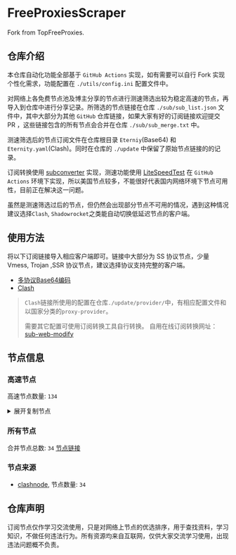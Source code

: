 # FreeProxiesScraper

Fork from TopFreeProxies.

## 仓库介绍
本仓库自动化功能全部基于 `GitHub Actions` 实现，如有需要可以自行 Fork 实现个性化需求，功能配置在 `./utils/config.ini` 配置文件中。

对网络上各免费节点池及博主分享的节点进行测速筛选出较为稳定高速的节点，再导入到仓库中进行分享记录。所筛选的节点链接在仓库 `./sub/sub_list.json` 文件中，其中大部分为其他 `GitHub` 仓库链接，如果大家有好的订阅链接欢迎提交 PR ，这些链接包含的所有节点会合并在仓库 `./sub/sub_merge.txt` 中。

测速筛选后的节点订阅文件在仓库根目录 `Eterniy`(Base64) 和 `Eternity.yaml`(Clash)。同时在仓库的 `./update` 中保留了原始节点链接的的记录。

订阅转换使用 [subconverter](https://github.com/tindy2013/subconverter) 实现，测速功能使用 [LiteSpeedTest](https://github.com/xxf098/LiteSpeedTest) 在 `GitHub Actions` 环境下实现，所以美国节点较多，不能很好代表国内网络环境下节点可用性，目前正在解决这一问题。

虽然是测速筛选过后的节点，但仍然会出现部分节点不可用的情况，遇到这种情况建议选择`Clash`, `Shadowrocket`之类能自动切换低延迟节点的客户端。

## 使用方法
将以下订阅链接导入相应客户端即可。链接中大部分为 SS 协议节点，少量 Vmess, Trojan ,SSR 协议节点，建议选择协议支持完整的客户端。

- [多协议Base64编码](https://raw.githubusercontent.com/caijh/FreeProxiesScraper/master/Eternity)
- [Clash](https://raw.githubusercontent.com/caijh/FreeProxiesScraper/master/Eternity.yaml)

>`Clash`链接所使用的配置在仓库`./update/provider/`中，有相应配置文件和以国家分类的`proxy-provider`。
>
>需要其它配置可使用订阅转换工具自行转换。
>自用在线订阅转换网址：[sub-web-modify](https://sub.v1.mk/)

## 节点信息
### 高速节点
高速节点数量: `134`
<details>
  <summary>展开复制节点</summary>

    ss://YWVzLTI1Ni1jZmI6ZjhmN2FDemNQS2JzRjhwMw@51.15.17.169:989#05-0001-NL
    vmess://eyJ2IjoiMiIsInBzIjoiMDUtMDAwNi1SRUxBWSIsImFkZCI6ImRkZHZ2Ym4uOTMxLnBwLnVhIiwicG9ydCI6IjQ0MyIsInR5cGUiOiJub25lIiwiaWQiOiI0MTc0Yjk1ZC0xMTVlLTRkMzktYWRkNi0xZjhkYjk1YmI4NjAiLCJhaWQiOiIwIiwibmV0Ijoid3MiLCJwYXRoIjoiLzZXZTNVOURmMVdHeGdGbm9GUHcxIiwiaG9zdCI6ImRkZHZ2Ym4uOTMxLnBwLnVhIiwidGxzIjoidGxzIn0=
    vmess://eyJ2IjoiMiIsInBzIjoiMDUtMDAwNy1ERSIsImFkZCI6IjU3LjEyOS4yOC4yMTMiLCJwb3J0IjoiNDQzIiwidHlwZSI6Im5vbmUiLCJpZCI6IjAzZmNjNjE4LWI5M2QtNjc5Ni02YWVkLThhMzhjOTc1ZDU4MSIsImFpZCI6IjAiLCJuZXQiOiJ3cyIsInBhdGgiOiIvbGlua3Z3cyIsImhvc3QiOiIiLCJ0bHMiOiJ0bHMifQ==
    vmess://eyJ2IjoiMiIsInBzIjoiMDUtMDAxMy1DTiIsImFkZCI6InY1LmhlZHVpYW4ubGluayIsInBvcnQiOiIzMDgwNSIsInR5cGUiOiJub25lIiwiaWQiOiJjYmIzZjg3Ny1kMWZiLTM0NGMtODdhOS1kMTUzYmZmZDU0ODQiLCJhaWQiOiIyIiwibmV0Ijoid3MiLCJwYXRoIjoiL29vb28iLCJob3N0IjoidjUuaGVkdWlhbi5saW5rIiwidGxzIjoiIn0=
    trojan://o6x5BZAuSj@creativecommons.org:2053?allowInsecure=1&sni=mooshali.arshiacomplus.dpdns.org&ws=1&wspath=%2525252Fhishhhh123#05-0018-RELAY
    vmess://eyJ2IjoiMiIsInBzIjoiMDUtMDAyMC1HQiIsImFkZCI6IjUxLjc1LjE2MC4yMzciLCJwb3J0IjoiNDQzIiwidHlwZSI6Im5vbmUiLCJpZCI6IjNhZGJhNDYyLTMxOGYtNGE2Yy1hZDdhLTI5MjNiYzc0ZjIwNyIsImFpZCI6IjAiLCJuZXQiOiJ3cyIsInBhdGgiOiIvbGlua3Zrd3NzIiwiaG9zdCI6IiIsInRscyI6InRscyJ9
    trojan://a94fafdb-10d6-46c2-be8a-5c2e8358fbb0@172.67.187.28:443?allowInsecure=1&sni=dddDdDdDDFfFf.iran2035.dPdNS.ORG&ws=1&wspath=%2525252Fxa846InEcmjyiKVby2Lp#05-0022-RELAY
    vmess://eyJ2IjoiMiIsInBzIjoiMDUtMDE4Ni1NWSIsImFkZCI6IjQ3LjI1MC4xNTkuMTM0IiwicG9ydCI6IjI4MjkzIiwidHlwZSI6Im5vbmUiLCJpZCI6ImZmOWFkMDdjLWUxYjQtNDY3Zi05MGJjLTliMDY3ZjQ3ZGQ1YyIsImFpZCI6IjAiLCJuZXQiOiJ3cyIsInBhdGgiOiIvYXJraSIsImhvc3QiOiIiLCJ0bHMiOiIifQ==
    vmess://eyJ2IjoiMiIsInBzIjoiMDUtMDE5MS1TQyIsImFkZCI6IjE1NC4yMDEuODAuMjE0IiwicG9ydCI6IjExMTU5IiwidHlwZSI6Im5vbmUiLCJpZCI6ImQ5MjAyZmRkLTU2NzktNDNhNy1hOTMzLTBkMDc2MDViYWIzYyIsImFpZCI6IjAiLCJuZXQiOiJ3cyIsInBhdGgiOiIvYXJraSIsImhvc3QiOiIiLCJ0bHMiOiIifQ==
    ss://YWVzLTI1Ni1jZmI6ZjhmN2FDemNQS2JzRjhwMw@154.90.62.168:989#06-0046-KRss%2F%2FY2hhY2hhMjAtaWV0Zi1wb2x5MTMwNTpwNzhuYUNmMkVmT2xSU0xUWDB3RlZ4%40pupas-shirting-unsung.freesocks.work443%2308-0075-US
    ss://Y2hhY2hhMjAtaWV0Zi1wb2x5MTMwNTpOazlhc2dsRHpIemprdFZ6VGt2aGFB@arxfw2b78fi2q9hzylhn.freesocks.work:443#08-0077-VN
    vmess://eyJ2IjoiMiIsInBzIjoiMDgtMDA3OC1NWSIsImFkZCI6IjM4LjU0Ljk4LjExMCIsInBvcnQiOiIyMDUyIiwidHlwZSI6Im5vbmUiLCJpZCI6IjY2NWQ5YjhmLTE1M2QtNDkwNy1hZGFjLWRlMTJhZmQ5Yzg1MSIsImFpZCI6IjAiLCJuZXQiOiJ3cyIsInBhdGgiOiIvIiwiaG9zdCI6IiIsInRscyI6InRscyJ9
    ss://YWVzLTI1Ni1jZmI6ZjhmN2FDemNQS2JzRjhwMw@154.90.63.177:989#08-0201-KR
    ss://YWVzLTI1Ni1jZmI6ZjhmN2FDemNQS2JzRjhwMw@185.153.197.5:989#08-0202-MD
    ss://YWVzLTI1Ni1jZmI6ZjhmN2FDemNQS2JzRjhwMw@38.165.233.93:989#08-0203-PY
    vmess://eyJ2IjoiMiIsInBzIjoiMjMtMDA4MC1SRUxBWSIsImFkZCI6ImluZm8uYW5kaXNoZWhuZWdhcmlyYW4uaXIiLCJwb3J0IjoiODQ0MyIsInR5cGUiOiJub25lIiwiaWQiOiIxODBhNGY1My05YTE4LTRjNzEtOTQ0OC0xYWIyNGI0NGI3ZmYiLCJhaWQiOiIwIiwibmV0Ijoid3MiLCJwYXRoIjoiL/CfhpRATTNIRElPMSIsImhvc3QiOiJpbmZvLmFuZGlzaGVobmVnYXJpcmFuLmlyIiwidGxzIjoiIn0=
    vmess://eyJ2IjoiMiIsInBzIjoiMjMtMDA4MS1SRUxBWSIsImFkZCI6ImluZm8uYW5kaXNoZWhuZWdhcmlyYW4uaXIiLCJwb3J0IjoiODQ0MyIsInR5cGUiOiJub25lIiwiaWQiOiIyMGJlNjE0Zi1lZjE2LTQwYTQtOTZmNy1iN2MwNDc1MzEyZWEiLCJhaWQiOiIwIiwibmV0Ijoid3MiLCJwYXRoIjoiL/CfhpRATTNIRElPMSIsImhvc3QiOiJpbmZvLmFuZGlzaGVobmVnYXJpcmFuLmlyIiwidGxzIjoiIn0=
    vmess://eyJ2IjoiMiIsInBzIjoiMjMtMDA4Mi1SRUxBWSIsImFkZCI6ImluZm8uYW5kaXNoZWhuZWdhcmlyYW4uaXIiLCJwb3J0IjoiODQ0MyIsInR5cGUiOiJub25lIiwiaWQiOiJiN2RhYWNhNi0wNTNlLTRlNjUtYWVlMi1mOGJlNTc4MzI0ZDUiLCJhaWQiOiIwIiwibmV0Ijoid3MiLCJwYXRoIjoiL/CfhpRATTNIRElPMSIsImhvc3QiOiJpbmZvLmFuZGlzaGVobmVnYXJpcmFuLmlyIiwidGxzIjoiIn0=
    vmess://eyJ2IjoiMiIsInBzIjoiMjMtMDA4My1SRUxBWSIsImFkZCI6ImluZm8uYW5kaXNoZWhuZWdhcmlyYW4uaXIiLCJwb3J0IjoiODQ0MyIsInR5cGUiOiJub25lIiwiaWQiOiI5ZTE4N2U1Ni0wODc2LTRkZWUtODAwNC0yNGM3OWVlN2M2NWEiLCJhaWQiOiIwIiwibmV0Ijoid3MiLCJwYXRoIjoiL/CfhpRATTNIRElPMSIsImhvc3QiOiJpbmZvLmFuZGlzaGVobmVnYXJpcmFuLmlyIiwidGxzIjoiIn0=
    vmess://eyJ2IjoiMiIsInBzIjoiMjMtMDA4NC1SRUxBWSIsImFkZCI6ImluZm8uYW5kaXNoZWhuZWdhcmlyYW4uaXIiLCJwb3J0IjoiODQ0MyIsInR5cGUiOiJub25lIiwiaWQiOiIxNWEzNWFkMS1lNDA5LTQ1MDktOTA3NS0yNGQ0Y2QxY2E2MGQiLCJhaWQiOiIwIiwibmV0Ijoid3MiLCJwYXRoIjoiL/CfhpRATTNIRElPMSIsImhvc3QiOiJpbmZvLmFuZGlzaGVobmVnYXJpcmFuLmlyIiwidGxzIjoiIn0=
    vmess://eyJ2IjoiMiIsInBzIjoiMjMtMDA4NS1SRUxBWSIsImFkZCI6ImluZm8uYW5kaXNoZWhuZWdhcmlyYW4uaXIiLCJwb3J0IjoiODQ0MyIsInR5cGUiOiJub25lIiwiaWQiOiI1ZDcxYWZkZi04NDgxLTRkNDUtYmE4NS02YmE5MDdiNTQyZGUiLCJhaWQiOiIwIiwibmV0Ijoid3MiLCJwYXRoIjoiL/CfhpRATTNIRElPMSIsImhvc3QiOiJpbmZvLmFuZGlzaGVobmVnYXJpcmFuLmlyIiwidGxzIjoiIn0=
    vmess://eyJ2IjoiMiIsInBzIjoiMjMtMDA4Ni1SRUxBWSIsImFkZCI6ImluZm8uYW5kaXNoZWhuZWdhcmlyYW4uaXIiLCJwb3J0IjoiODQ0MyIsInR5cGUiOiJub25lIiwiaWQiOiIxMjlhYzY3YS1mNGZkLTRiZGMtOTc1Yi1jZTRiYjdkZTNjMTIiLCJhaWQiOiIwIiwibmV0Ijoid3MiLCJwYXRoIjoiL/CfhpRATTNIRElPMSIsImhvc3QiOiJpbmZvLmFuZGlzaGVobmVnYXJpcmFuLmlyIiwidGxzIjoiIn0=
    vmess://eyJ2IjoiMiIsInBzIjoiMjMtMDA4Ny1SRUxBWSIsImFkZCI6ImluZm8uYW5kaXNoZWhuZWdhcmlyYW4uaXIiLCJwb3J0IjoiODQ0MyIsInR5cGUiOiJub25lIiwiaWQiOiJjZDJkNGIyNS04YTdmLTQ3YzgtYmM1ZS0xODM3NDFlZGZkM2QiLCJhaWQiOiIwIiwibmV0Ijoid3MiLCJwYXRoIjoiL/CfhpRATTNIRElPMSIsImhvc3QiOiJpbmZvLmFuZGlzaGVobmVnYXJpcmFuLmlyIiwidGxzIjoiIn0=
    vmess://eyJ2IjoiMiIsInBzIjoiMjMtMDA4OC1SRUxBWSIsImFkZCI6ImluZm8uYW5kaXNoZWhuZWdhcmlyYW4uaXIiLCJwb3J0IjoiODQ0MyIsInR5cGUiOiJub25lIiwiaWQiOiJhNjMwZmFkMS0xMjBkLTQ5ZjYtYjBhOC00ZWUwNTdkMTVhZjkiLCJhaWQiOiIwIiwibmV0Ijoid3MiLCJwYXRoIjoiL/CfhpRATTNIRElPMSIsImhvc3QiOiJpbmZvLmFuZGlzaGVobmVnYXJpcmFuLmlyIiwidGxzIjoiIn0=
    vmess://eyJ2IjoiMiIsInBzIjoiMjMtMDA4OS1SRUxBWSIsImFkZCI6ImluZm8uYW5kaXNoZWhuZWdhcmlyYW4uaXIiLCJwb3J0IjoiODQ0MyIsInR5cGUiOiJub25lIiwiaWQiOiJhMzAyMmQxNC0yNTI4LTQxMmEtODNhOC03ZWQ3M2MzYjM2MmYiLCJhaWQiOiIwIiwibmV0Ijoid3MiLCJwYXRoIjoiL/CfhpRATTNIRElPMSIsImhvc3QiOiJpbmZvLmFuZGlzaGVobmVnYXJpcmFuLmlyIiwidGxzIjoiIn0=
    vmess://eyJ2IjoiMiIsInBzIjoiMjMtMDA5MC1SRUxBWSIsImFkZCI6ImluZm8uYW5kaXNoZWhuZWdhcmlyYW4uaXIiLCJwb3J0IjoiODQ0MyIsInR5cGUiOiJub25lIiwiaWQiOiIwZmRmNGI3My0yNWZjLTRiNDctOTMwNy00MjhjNGVhZTI5YTMiLCJhaWQiOiIwIiwibmV0Ijoid3MiLCJwYXRoIjoiL/CfhpRATTNIRElPMSIsImhvc3QiOiJpbmZvLmFuZGlzaGVobmVnYXJpcmFuLmlyIiwidGxzIjoiIn0=
    vmess://eyJ2IjoiMiIsInBzIjoiMjMtMDA5MS1SRUxBWSIsImFkZCI6ImluZm8uYW5kaXNoZWhuZWdhcmlyYW4uaXIiLCJwb3J0IjoiODQ0MyIsInR5cGUiOiJub25lIiwiaWQiOiI3MDMyZTJiMS04Yjk0LTRkNGYtYmIwNi0yMTliZGM3YzUwODkiLCJhaWQiOiIwIiwibmV0Ijoid3MiLCJwYXRoIjoiL/CfhpRATTNIRElPMSIsImhvc3QiOiJpbmZvLmFuZGlzaGVobmVnYXJpcmFuLmlyIiwidGxzIjoiIn0=
    vmess://eyJ2IjoiMiIsInBzIjoiMjMtMDA5Mi1SRUxBWSIsImFkZCI6ImluZm8uYW5kaXNoZWhuZWdhcmlyYW4uaXIiLCJwb3J0IjoiODQ0MyIsInR5cGUiOiJub25lIiwiaWQiOiIzMzYxMTZiZS1mNmMxLTRjOGQtODU5Mi1iZjgzZjBhYzhhZTgiLCJhaWQiOiIwIiwibmV0Ijoid3MiLCJwYXRoIjoiL/CfhpRATTNIRElPMSIsImhvc3QiOiJpbmZvLmFuZGlzaGVobmVnYXJpcmFuLmlyIiwidGxzIjoiIn0=
    vmess://eyJ2IjoiMiIsInBzIjoiMjMtMDA5My1SRUxBWSIsImFkZCI6ImluZm8uYW5kaXNoZWhuZWdhcmlyYW4uaXIiLCJwb3J0IjoiODQ0MyIsInR5cGUiOiJub25lIiwiaWQiOiJjYmU3N2VlMy0wZWQ0LTQyMjEtYWVlNC0xMWUyZTU1NGRhM2IiLCJhaWQiOiIwIiwibmV0Ijoid3MiLCJwYXRoIjoiL/CfhpRATTNIRElPMSIsImhvc3QiOiJpbmZvLmFuZGlzaGVobmVnYXJpcmFuLmlyIiwidGxzIjoiIn0=
    vmess://eyJ2IjoiMiIsInBzIjoiMjMtMDA5NC1SRUxBWSIsImFkZCI6ImluZm8uYW5kaXNoZWhuZWdhcmlyYW4uaXIiLCJwb3J0IjoiODQ0MyIsInR5cGUiOiJub25lIiwiaWQiOiI5Y2JkZTkxZC0yNmM3LTRkOTUtODJjMy1iNjAwOWQ1OGJhYWUiLCJhaWQiOiIwIiwibmV0Ijoid3MiLCJwYXRoIjoiL/CfhpRATTNIRElPMSIsImhvc3QiOiJpbmZvLmFuZGlzaGVobmVnYXJpcmFuLmlyIiwidGxzIjoiIn0=
    vmess://eyJ2IjoiMiIsInBzIjoiMjMtMDA5NS1SRUxBWSIsImFkZCI6ImluZm8uYW5kaXNoZWhuZWdhcmlyYW4uaXIiLCJwb3J0IjoiODQ0MyIsInR5cGUiOiJub25lIiwiaWQiOiJjNjRkNGMyNi1jNDA5LTQxODYtYWY5Zi0zMmEwNDQxMDEzZjAiLCJhaWQiOiIwIiwibmV0Ijoid3MiLCJwYXRoIjoiL/CfhpRATTNIRElPMSIsImhvc3QiOiJpbmZvLmFuZGlzaGVobmVnYXJpcmFuLmlyIiwidGxzIjoiIn0=
    vmess://eyJ2IjoiMiIsInBzIjoiMjMtMDA5Ni1SRUxBWSIsImFkZCI6ImluZm8uYW5kaXNoZWhuZWdhcmlyYW4uaXIiLCJwb3J0IjoiODQ0MyIsInR5cGUiOiJub25lIiwiaWQiOiI4NzRmZDQxOC1hZjAyLTRhZTMtYjRjMS04OGVkZTM4NDQ1MjMiLCJhaWQiOiIwIiwibmV0Ijoid3MiLCJwYXRoIjoiL/CfhpRATTNIRElPMSIsImhvc3QiOiJpbmZvLmFuZGlzaGVobmVnYXJpcmFuLmlyIiwidGxzIjoiIn0=
    vmess://eyJ2IjoiMiIsInBzIjoiMjMtMDA5Ny1SRUxBWSIsImFkZCI6ImluZm8uYW5kaXNoZWhuZWdhcmlyYW4uaXIiLCJwb3J0IjoiODQ0MyIsInR5cGUiOiJub25lIiwiaWQiOiI0NzVmZTU2Ni1iN2NiLTQxNjYtYWJiZC02ZTI1NGMwNjkzZjUiLCJhaWQiOiIwIiwibmV0Ijoid3MiLCJwYXRoIjoiL/CfhpRATTNIRElPMSIsImhvc3QiOiJpbmZvLmFuZGlzaGVobmVnYXJpcmFuLmlyIiwidGxzIjoiIn0=
    vmess://eyJ2IjoiMiIsInBzIjoiMjMtMDA5OC1SRUxBWSIsImFkZCI6ImluZm8uYW5kaXNoZWhuZWdhcmlyYW4uaXIiLCJwb3J0IjoiODQ0MyIsInR5cGUiOiJub25lIiwiaWQiOiJlOGFlOTkyYi1mZDcxLTRkYzMtODA0MC04NjM0YzJmN2E3N2UiLCJhaWQiOiIwIiwibmV0Ijoid3MiLCJwYXRoIjoiL/CfhpRATTNIRElPMSIsImhvc3QiOiJpbmZvLmFuZGlzaGVobmVnYXJpcmFuLmlyIiwidGxzIjoiIn0=
    vmess://eyJ2IjoiMiIsInBzIjoiMjMtMDEwMC1SRUxBWSIsImFkZCI6ImluZm8uYW5kaXNoZWhuZWdhcmlyYW4uaXIiLCJwb3J0IjoiODQ0MyIsInR5cGUiOiJub25lIiwiaWQiOiI5NTdhMDZjZS03NDRiLTQ4MDEtYWU3MC1mYjZiOTk3NzA0NzUiLCJhaWQiOiIwIiwibmV0Ijoid3MiLCJwYXRoIjoiL/CfhpRATTNIRElPMSIsImhvc3QiOiJpbmZvLmFuZGlzaGVobmVnYXJpcmFuLmlyIiwidGxzIjoiIn0=
    vmess://eyJ2IjoiMiIsInBzIjoiMjMtMDEwMS1SRUxBWSIsImFkZCI6ImluZm8uYW5kaXNoZWhuZWdhcmlyYW4uaXIiLCJwb3J0IjoiODQ0MyIsInR5cGUiOiJub25lIiwiaWQiOiIwNjQyZDEzMS0yNzAzLTRmM2EtYjYxZC00YTlhNzRjMTIxZTkiLCJhaWQiOiIwIiwibmV0Ijoid3MiLCJwYXRoIjoiL/CfhpRATTNIRElPMSIsImhvc3QiOiJpbmZvLmFuZGlzaGVobmVnYXJpcmFuLmlyIiwidGxzIjoiIn0=
    vmess://eyJ2IjoiMiIsInBzIjoiMjMtMDEwMi1SRUxBWSIsImFkZCI6ImluZm8uYW5kaXNoZWhuZWdhcmlyYW4uaXIiLCJwb3J0IjoiODQ0MyIsInR5cGUiOiJub25lIiwiaWQiOiIxMzM1M2E2Zi0xZWE3LTQwZjItODZiYi1iZDFhMzg0MjczYmQiLCJhaWQiOiIwIiwibmV0Ijoid3MiLCJwYXRoIjoiL/CfhpRATTNIRElPMSIsImhvc3QiOiJpbmZvLmFuZGlzaGVobmVnYXJpcmFuLmlyIiwidGxzIjoiIn0=
    vmess://eyJ2IjoiMiIsInBzIjoiMjMtMDEwMy1SRUxBWSIsImFkZCI6ImluZm8uYW5kaXNoZWhuZWdhcmlyYW4uaXIiLCJwb3J0IjoiODQ0MyIsInR5cGUiOiJub25lIiwiaWQiOiI5ZWQzZDEwYy00MjhiLTRjNDEtYTkwOS02ZjRhNGEzMTYyZGUiLCJhaWQiOiIwIiwibmV0Ijoid3MiLCJwYXRoIjoiL/CfhpRATTNIRElPMSIsImhvc3QiOiJpbmZvLmFuZGlzaGVobmVnYXJpcmFuLmlyIiwidGxzIjoiIn0=
    vmess://eyJ2IjoiMiIsInBzIjoiMjMtMDEwNC1SRUxBWSIsImFkZCI6ImluZm8uYW5kaXNoZWhuZWdhcmlyYW4uaXIiLCJwb3J0IjoiODQ0MyIsInR5cGUiOiJub25lIiwiaWQiOiI1NjZhY2JlYS0xNjUxLTQ2NDItYjlmMC05NDg5OTI4NWYxNjIiLCJhaWQiOiIwIiwibmV0Ijoid3MiLCJwYXRoIjoiL/CfhpRATTNIRElPMSIsImhvc3QiOiJpbmZvLmFuZGlzaGVobmVnYXJpcmFuLmlyIiwidGxzIjoiIn0=
    vmess://eyJ2IjoiMiIsInBzIjoiMjMtMDEwNS1SRUxBWSIsImFkZCI6ImluZm8uYW5kaXNoZWhuZWdhcmlyYW4uaXIiLCJwb3J0IjoiODQ0MyIsInR5cGUiOiJub25lIiwiaWQiOiJkODEyNjRjMC03NTJjLTRmZGItYjRmYi04ZTljNGY2MDkwMDciLCJhaWQiOiIwIiwibmV0Ijoid3MiLCJwYXRoIjoiL/CfhpRATTNIRElPMSIsImhvc3QiOiJpbmZvLmFuZGlzaGVobmVnYXJpcmFuLmlyIiwidGxzIjoiIn0=
    vmess://eyJ2IjoiMiIsInBzIjoiMjMtMDEwNi1SRUxBWSIsImFkZCI6ImluZm8uYW5kaXNoZWhuZWdhcmlyYW4uaXIiLCJwb3J0IjoiODQ0MyIsInR5cGUiOiJub25lIiwiaWQiOiJjNGM0MWRmZC02Mzk3LTRlYmUtYjNmNy1kY2VmODhjZjk4NjEiLCJhaWQiOiIwIiwibmV0Ijoid3MiLCJwYXRoIjoiL/CfhpRATTNIRElPMSIsImhvc3QiOiJpbmZvLmFuZGlzaGVobmVnYXJpcmFuLmlyIiwidGxzIjoiIn0=
    vmess://eyJ2IjoiMiIsInBzIjoiMjMtMDEwNy1SRUxBWSIsImFkZCI6ImluZm8uYW5kaXNoZWhuZWdhcmlyYW4uaXIiLCJwb3J0IjoiODQ0MyIsInR5cGUiOiJub25lIiwiaWQiOiI1ZmJiZDgyNy1lYTJjLTQ3NWEtYjU2MS1mYWNhMDY3OTIyOTAiLCJhaWQiOiIwIiwibmV0Ijoid3MiLCJwYXRoIjoiL/CfhpRATTNIRElPMSIsImhvc3QiOiJpbmZvLmFuZGlzaGVobmVnYXJpcmFuLmlyIiwidGxzIjoiIn0=
    vmess://eyJ2IjoiMiIsInBzIjoiMjMtMDEwOC1SRUxBWSIsImFkZCI6ImluZm8uYW5kaXNoZWhuZWdhcmlyYW4uaXIiLCJwb3J0IjoiODQ0MyIsInR5cGUiOiJub25lIiwiaWQiOiJhYjY5MTIxNC1mNDg0LTRhNjQtOTM1ZS1hOGRiMGViMmY1OTIiLCJhaWQiOiIwIiwibmV0Ijoid3MiLCJwYXRoIjoiL/CfhpRATTNIRElPMSIsImhvc3QiOiJpbmZvLmFuZGlzaGVobmVnYXJpcmFuLmlyIiwidGxzIjoiIn0=
    vmess://eyJ2IjoiMiIsInBzIjoiMjMtMDEwOS1SRUxBWSIsImFkZCI6ImluZm8uYW5kaXNoZWhuZWdhcmlyYW4uaXIiLCJwb3J0IjoiODQ0MyIsInR5cGUiOiJub25lIiwiaWQiOiJhNDk2YmY1Mi01ZTg2LTQ2YWMtYWYxMS02YzdiMDUyZWQ2MDQiLCJhaWQiOiIwIiwibmV0Ijoid3MiLCJwYXRoIjoiL/CfhpRATTNIRElPMSIsImhvc3QiOiJpbmZvLmFuZGlzaGVobmVnYXJpcmFuLmlyIiwidGxzIjoiIn0=
    vmess://eyJ2IjoiMiIsInBzIjoiMjMtMDExMC1SRUxBWSIsImFkZCI6ImluZm8uYW5kaXNoZWhuZWdhcmlyYW4uaXIiLCJwb3J0IjoiODQ0MyIsInR5cGUiOiJub25lIiwiaWQiOiI1MDhmYzVmMC03N2U5LTQ2YjctOTg0OC1kOWI0NTg3MmJjMzQiLCJhaWQiOiIwIiwibmV0Ijoid3MiLCJwYXRoIjoiL/CfhpRATTNIRElPMSIsImhvc3QiOiJpbmZvLmFuZGlzaGVobmVnYXJpcmFuLmlyIiwidGxzIjoiIn0=
    vmess://eyJ2IjoiMiIsInBzIjoiMjMtMDExMS1SRUxBWSIsImFkZCI6ImluZm8uYW5kaXNoZWhuZWdhcmlyYW4uaXIiLCJwb3J0IjoiODQ0MyIsInR5cGUiOiJub25lIiwiaWQiOiIzOTE5MGFkYy1kNTliLTQ1MjEtYjFjMy05MzM1ZTZkODgxOGYiLCJhaWQiOiIwIiwibmV0Ijoid3MiLCJwYXRoIjoiL/CfhpRATTNIRElPMSIsImhvc3QiOiJpbmZvLmFuZGlzaGVobmVnYXJpcmFuLmlyIiwidGxzIjoiIn0=
    vmess://eyJ2IjoiMiIsInBzIjoiMjMtMDExMi1SRUxBWSIsImFkZCI6ImluZm8uYW5kaXNoZWhuZWdhcmlyYW4uaXIiLCJwb3J0IjoiODQ0MyIsInR5cGUiOiJub25lIiwiaWQiOiI1OTdmZDk4YS0wYjI5LTRkNmEtOWFlYS04MjEwZWM4YTU4NDEiLCJhaWQiOiIwIiwibmV0Ijoid3MiLCJwYXRoIjoiL/CfhpRATTNIRElPMSIsImhvc3QiOiJpbmZvLmFuZGlzaGVobmVnYXJpcmFuLmlyIiwidGxzIjoiIn0=
    vmess://eyJ2IjoiMiIsInBzIjoiMjMtMDExMy1SRUxBWSIsImFkZCI6ImluZm8uYW5kaXNoZWhuZWdhcmlyYW4uaXIiLCJwb3J0IjoiODQ0MyIsInR5cGUiOiJub25lIiwiaWQiOiI0ZjgzYmNiZi1lMzcwLTRjNTQtYTgxYi02NWYzOGI2ZGQwMmEiLCJhaWQiOiIwIiwibmV0Ijoid3MiLCJwYXRoIjoiL/CfhpRATTNIRElPMSIsImhvc3QiOiJpbmZvLmFuZGlzaGVobmVnYXJpcmFuLmlyIiwidGxzIjoiIn0=
    vmess://eyJ2IjoiMiIsInBzIjoiMjMtMDExNC1SRUxBWSIsImFkZCI6ImluZm8uYW5kaXNoZWhuZWdhcmlyYW4uaXIiLCJwb3J0IjoiODQ0MyIsInR5cGUiOiJub25lIiwiaWQiOiJmODc5Nzg3OS0zNjM1LTQ3OTQtOTE4NS1kNDY1ZWU4NGQ1MTgiLCJhaWQiOiIwIiwibmV0Ijoid3MiLCJwYXRoIjoiL/CfhpRATTNIRElPMSIsImhvc3QiOiJpbmZvLmFuZGlzaGVobmVnYXJpcmFuLmlyIiwidGxzIjoiIn0=
    vmess://eyJ2IjoiMiIsInBzIjoiMjMtMDExNS1SRUxBWSIsImFkZCI6ImluZm8uYW5kaXNoZWhuZWdhcmlyYW4uaXIiLCJwb3J0IjoiODQ0MyIsInR5cGUiOiJub25lIiwiaWQiOiI0ZjVlY2RkNi1iZDg1LTQ4NzUtYjk0OS00MGRkNzU1OWNlZDciLCJhaWQiOiIwIiwibmV0Ijoid3MiLCJwYXRoIjoiL/CfhpRATTNIRElPMSIsImhvc3QiOiJpbmZvLmFuZGlzaGVobmVnYXJpcmFuLmlyIiwidGxzIjoiIn0=
    vmess://eyJ2IjoiMiIsInBzIjoiMjMtMDExNi1SRUxBWSIsImFkZCI6ImluZm8uYW5kaXNoZWhuZWdhcmlyYW4uaXIiLCJwb3J0IjoiODQ0MyIsInR5cGUiOiJub25lIiwiaWQiOiI0NzJmMWY4YS04MGY4LTQxYTAtOGNkOC1mOTAwYmZiMDFjMTgiLCJhaWQiOiIwIiwibmV0Ijoid3MiLCJwYXRoIjoiL/CfhpRATTNIRElPMSIsImhvc3QiOiJpbmZvLmFuZGlzaGVobmVnYXJpcmFuLmlyIiwidGxzIjoiIn0=
    vmess://eyJ2IjoiMiIsInBzIjoiMjMtMDExNy1SRUxBWSIsImFkZCI6ImluZm8uYW5kaXNoZWhuZWdhcmlyYW4uaXIiLCJwb3J0IjoiODQ0MyIsInR5cGUiOiJub25lIiwiaWQiOiJmMGQ2NjA2NC1kZTQyLTQwZDAtOWQ3OS0zNDM3OGVjMTdmYzEiLCJhaWQiOiIwIiwibmV0Ijoid3MiLCJwYXRoIjoiL/CfhpRATTNIRElPMSIsImhvc3QiOiJpbmZvLmFuZGlzaGVobmVnYXJpcmFuLmlyIiwidGxzIjoiIn0=
    vmess://eyJ2IjoiMiIsInBzIjoiMjMtMDExOC1SRUxBWSIsImFkZCI6ImluZm8uYW5kaXNoZWhuZWdhcmlyYW4uaXIiLCJwb3J0IjoiODQ0MyIsInR5cGUiOiJub25lIiwiaWQiOiJlYzA2ZmE1Ni0zZDI5LTQyZGYtODFmZC05Njg5MGZmZGVlMzQiLCJhaWQiOiIwIiwibmV0Ijoid3MiLCJwYXRoIjoiL/CfhpRATTNIRElPMSIsImhvc3QiOiJpbmZvLmFuZGlzaGVobmVnYXJpcmFuLmlyIiwidGxzIjoiIn0=
    vmess://eyJ2IjoiMiIsInBzIjoiMjMtMDExOS1SRUxBWSIsImFkZCI6ImluZm8uYW5kaXNoZWhuZWdhcmlyYW4uaXIiLCJwb3J0IjoiODQ0MyIsInR5cGUiOiJub25lIiwiaWQiOiI1ZGVlNDQyNS04NWRmLTQwNDgtOWM3Yi00YWVlNTNhZGM2N2MiLCJhaWQiOiIwIiwibmV0Ijoid3MiLCJwYXRoIjoiL/CfhpRATTNIRElPMSIsImhvc3QiOiJpbmZvLmFuZGlzaGVobmVnYXJpcmFuLmlyIiwidGxzIjoiIn0=
    vmess://eyJ2IjoiMiIsInBzIjoiMjMtMDEyMC1SRUxBWSIsImFkZCI6ImluZm8uYW5kaXNoZWhuZWdhcmlyYW4uaXIiLCJwb3J0IjoiODQ0MyIsInR5cGUiOiJub25lIiwiaWQiOiIyNWNiYjc0OC01MDlmLTQ4MjgtOWVlNS00ODg0ZmU1M2U3MjMiLCJhaWQiOiIwIiwibmV0Ijoid3MiLCJwYXRoIjoiL/CfhpRATTNIRElPMSIsImhvc3QiOiJpbmZvLmFuZGlzaGVobmVnYXJpcmFuLmlyIiwidGxzIjoiIn0=
    vmess://eyJ2IjoiMiIsInBzIjoiMjMtMDEyMS1SRUxBWSIsImFkZCI6ImluZm8uYW5kaXNoZWhuZWdhcmlyYW4uaXIiLCJwb3J0IjoiODQ0MyIsInR5cGUiOiJub25lIiwiaWQiOiJmZjNiYjc0Ni0zZmZiLTRkYmMtOTliYy0wMmZkZGYzYWEyNzAiLCJhaWQiOiIwIiwibmV0Ijoid3MiLCJwYXRoIjoiL/CfhpRATTNIRElPMSIsImhvc3QiOiJpbmZvLmFuZGlzaGVobmVnYXJpcmFuLmlyIiwidGxzIjoiIn0=
    vmess://eyJ2IjoiMiIsInBzIjoiMjMtMDEyMi1SRUxBWSIsImFkZCI6ImluZm8uYW5kaXNoZWhuZWdhcmlyYW4uaXIiLCJwb3J0IjoiODQ0MyIsInR5cGUiOiJub25lIiwiaWQiOiIyNmQ2NTUxZS1jNDk3LTRhOTEtOGIyMy01YzMzNDQ4YmYzOWYiLCJhaWQiOiIwIiwibmV0Ijoid3MiLCJwYXRoIjoiL/CfhpRATTNIRElPMSIsImhvc3QiOiJpbmZvLmFuZGlzaGVobmVnYXJpcmFuLmlyIiwidGxzIjoiIn0=
    vmess://eyJ2IjoiMiIsInBzIjoiMjMtMDEyMy1SRUxBWSIsImFkZCI6ImluZm8uYW5kaXNoZWhuZWdhcmlyYW4uaXIiLCJwb3J0IjoiODQ0MyIsInR5cGUiOiJub25lIiwiaWQiOiI2ZGJhMDAyOC05MTA5LTQxZDMtYjYwNy0yNjcwMDZmZDRlOTciLCJhaWQiOiIwIiwibmV0Ijoid3MiLCJwYXRoIjoiL/CfhpRATTNIRElPMSIsImhvc3QiOiJpbmZvLmFuZGlzaGVobmVnYXJpcmFuLmlyIiwidGxzIjoiIn0=
    vmess://eyJ2IjoiMiIsInBzIjoiMjMtMDEyNC1SRUxBWSIsImFkZCI6ImluZm8uYW5kaXNoZWhuZWdhcmlyYW4uaXIiLCJwb3J0IjoiODQ0MyIsInR5cGUiOiJub25lIiwiaWQiOiIzZDQ5NjVhYS03MTY0LTQwNDYtOTJkYy04ZjY5ZjYwMzFiODciLCJhaWQiOiIwIiwibmV0Ijoid3MiLCJwYXRoIjoiL/CfhpRATTNIRElPMSIsImhvc3QiOiJpbmZvLmFuZGlzaGVobmVnYXJpcmFuLmlyIiwidGxzIjoiIn0=
    vmess://eyJ2IjoiMiIsInBzIjoiMjMtMDEyNS1SRUxBWSIsImFkZCI6ImluZm8uYW5kaXNoZWhuZWdhcmlyYW4uaXIiLCJwb3J0IjoiODQ0MyIsInR5cGUiOiJub25lIiwiaWQiOiJkZWNhZjUzZi0yZjc2LTQzZTMtODJmNC0wZDU0NjA2YTAzZDYiLCJhaWQiOiIwIiwibmV0Ijoid3MiLCJwYXRoIjoiL/CfhpRATTNIRElPMSIsImhvc3QiOiJpbmZvLmFuZGlzaGVobmVnYXJpcmFuLmlyIiwidGxzIjoiIn0=
    vmess://eyJ2IjoiMiIsInBzIjoiMjMtMDEyNi1SRUxBWSIsImFkZCI6ImluZm8uYW5kaXNoZWhuZWdhcmlyYW4uaXIiLCJwb3J0IjoiODQ0MyIsInR5cGUiOiJub25lIiwiaWQiOiI0NGUyNTM1OS0yZTRjLTRjOTktYWU5Ny03MmUyYjQ4YTcyN2IiLCJhaWQiOiIwIiwibmV0Ijoid3MiLCJwYXRoIjoiL/CfhpRATTNIRElPMSIsImhvc3QiOiJpbmZvLmFuZGlzaGVobmVnYXJpcmFuLmlyIiwidGxzIjoiIn0=
    vmess://eyJ2IjoiMiIsInBzIjoiMjMtMDEyNy1SRUxBWSIsImFkZCI6ImluZm8uYW5kaXNoZWhuZWdhcmlyYW4uaXIiLCJwb3J0IjoiODQ0MyIsInR5cGUiOiJub25lIiwiaWQiOiI2M2JkYjk5OC00ZWY3LTQ0OTUtODE4My1jYTQ4ODZjNjRlNjkiLCJhaWQiOiIwIiwibmV0Ijoid3MiLCJwYXRoIjoiL/CfhpRATTNIRElPMSIsImhvc3QiOiJpbmZvLmFuZGlzaGVobmVnYXJpcmFuLmlyIiwidGxzIjoiIn0=
    vmess://eyJ2IjoiMiIsInBzIjoiMjMtMDEyOC1SRUxBWSIsImFkZCI6ImluZm8uYW5kaXNoZWhuZWdhcmlyYW4uaXIiLCJwb3J0IjoiODQ0MyIsInR5cGUiOiJub25lIiwiaWQiOiIzOWE4NTdhOS1mNWFjLTRjMjktODRhMi1mNmZmY2IyNDcwNTMiLCJhaWQiOiIwIiwibmV0Ijoid3MiLCJwYXRoIjoiL/CfhpRATTNIRElPMSIsImhvc3QiOiJpbmZvLmFuZGlzaGVobmVnYXJpcmFuLmlyIiwidGxzIjoiIn0=
    vmess://eyJ2IjoiMiIsInBzIjoiMjMtMDEyOS1SRUxBWSIsImFkZCI6ImluZm8uYW5kaXNoZWhuZWdhcmlyYW4uaXIiLCJwb3J0IjoiODQ0MyIsInR5cGUiOiJub25lIiwiaWQiOiI5NjU5MzJkZi1jNWIzLTQxNzEtYWU1Zi0xMzgxNjA1MWUwMTkiLCJhaWQiOiIwIiwibmV0Ijoid3MiLCJwYXRoIjoiL/CfhpRATTNIRElPMSIsImhvc3QiOiJpbmZvLmFuZGlzaGVobmVnYXJpcmFuLmlyIiwidGxzIjoiIn0=
    vmess://eyJ2IjoiMiIsInBzIjoiMjMtMDEzMC1SRUxBWSIsImFkZCI6ImluZm8uYW5kaXNoZWhuZWdhcmlyYW4uaXIiLCJwb3J0IjoiODQ0MyIsInR5cGUiOiJub25lIiwiaWQiOiI2ZjA1MTgzYS02ODQzLTRlNmUtYWNiYy03ODdlMzI0ZjJjMGIiLCJhaWQiOiIwIiwibmV0Ijoid3MiLCJwYXRoIjoiL/CfhpRATTNIRElPMSIsImhvc3QiOiJpbmZvLmFuZGlzaGVobmVnYXJpcmFuLmlyIiwidGxzIjoiIn0=
    vmess://eyJ2IjoiMiIsInBzIjoiMjMtMDEzMS1SRUxBWSIsImFkZCI6ImluZm8uYW5kaXNoZWhuZWdhcmlyYW4uaXIiLCJwb3J0IjoiODQ0MyIsInR5cGUiOiJub25lIiwiaWQiOiJiMzZiM2E1My02YzY5LTRjZGEtOTcxOC0wNWUxMDA2YzBiYmQiLCJhaWQiOiIwIiwibmV0Ijoid3MiLCJwYXRoIjoiL/CfhpRATTNIRElPMSIsImhvc3QiOiJpbmZvLmFuZGlzaGVobmVnYXJpcmFuLmlyIiwidGxzIjoiIn0=
    vmess://eyJ2IjoiMiIsInBzIjoiMjMtMDEzMi1SRUxBWSIsImFkZCI6ImluZm8uYW5kaXNoZWhuZWdhcmlyYW4uaXIiLCJwb3J0IjoiODQ0MyIsInR5cGUiOiJub25lIiwiaWQiOiI3NzZiOThjZi03MTgxLTRlYjUtOTU3Ny05MmVmZmI3NWVlNmQiLCJhaWQiOiIwIiwibmV0Ijoid3MiLCJwYXRoIjoiL/CfhpRATTNIRElPMSIsImhvc3QiOiJpbmZvLmFuZGlzaGVobmVnYXJpcmFuLmlyIiwidGxzIjoiIn0=
    vmess://eyJ2IjoiMiIsInBzIjoiMjMtMDEzMy1SRUxBWSIsImFkZCI6ImluZm8uYW5kaXNoZWhuZWdhcmlyYW4uaXIiLCJwb3J0IjoiODQ0MyIsInR5cGUiOiJub25lIiwiaWQiOiJkOTFjMjE0Yi1mZTM0LTRmZDMtOTdkYi02ZThhMjVmZGYzMTUiLCJhaWQiOiIwIiwibmV0Ijoid3MiLCJwYXRoIjoiL/CfhpRATTNIRElPMSIsImhvc3QiOiJpbmZvLmFuZGlzaGVobmVnYXJpcmFuLmlyIiwidGxzIjoiIn0=
    vmess://eyJ2IjoiMiIsInBzIjoiMjMtMDEzNC1SRUxBWSIsImFkZCI6ImluZm8uYW5kaXNoZWhuZWdhcmlyYW4uaXIiLCJwb3J0IjoiODQ0MyIsInR5cGUiOiJub25lIiwiaWQiOiIyY2M0N2E0Zi02ZWJmLTQyM2QtOGZkYy1iZjVkMWM0MmIxYjEiLCJhaWQiOiIwIiwibmV0Ijoid3MiLCJwYXRoIjoiL/CfhpRATTNIRElPMSIsImhvc3QiOiJpbmZvLmFuZGlzaGVobmVnYXJpcmFuLmlyIiwidGxzIjoiIn0=
    vmess://eyJ2IjoiMiIsInBzIjoiMjMtMDEzNS1SRUxBWSIsImFkZCI6ImluZm8uYW5kaXNoZWhuZWdhcmlyYW4uaXIiLCJwb3J0IjoiODQ0MyIsInR5cGUiOiJub25lIiwiaWQiOiJlMmM0NGNlZi0wMjJkLTRhYmMtYjg5My1lYTRkNmM0N2ViZGIiLCJhaWQiOiIwIiwibmV0Ijoid3MiLCJwYXRoIjoiL/CfhpRATTNIRElPMSIsImhvc3QiOiJpbmZvLmFuZGlzaGVobmVnYXJpcmFuLmlyIiwidGxzIjoiIn0=
    vmess://eyJ2IjoiMiIsInBzIjoiMjMtMDEzNi1SRUxBWSIsImFkZCI6ImluZm8uYW5kaXNoZWhuZWdhcmlyYW4uaXIiLCJwb3J0IjoiODQ0MyIsInR5cGUiOiJub25lIiwiaWQiOiJmMmM0MjA5ZS04ODhkLTQ1NmQtYTEzYi1mOGYzZTdmODU5OGEiLCJhaWQiOiIwIiwibmV0Ijoid3MiLCJwYXRoIjoiL/CfhpRATTNIRElPMSIsImhvc3QiOiJpbmZvLmFuZGlzaGVobmVnYXJpcmFuLmlyIiwidGxzIjoiIn0=
    vmess://eyJ2IjoiMiIsInBzIjoiMjMtMDEzNy1SRUxBWSIsImFkZCI6ImluZm8uYW5kaXNoZWhuZWdhcmlyYW4uaXIiLCJwb3J0IjoiODQ0MyIsInR5cGUiOiJub25lIiwiaWQiOiJkZTA2NWNkNC05MmU4LTQ2NGMtOTZmNS04YzJkNGE2NTcxOTMiLCJhaWQiOiIwIiwibmV0Ijoid3MiLCJwYXRoIjoiL/CfhpRATTNIRElPMSIsImhvc3QiOiJpbmZvLmFuZGlzaGVobmVnYXJpcmFuLmlyIiwidGxzIjoiIn0=
    vmess://eyJ2IjoiMiIsInBzIjoiMjMtMDEzOC1SRUxBWSIsImFkZCI6ImluZm8uYW5kaXNoZWhuZWdhcmlyYW4uaXIiLCJwb3J0IjoiODQ0MyIsInR5cGUiOiJub25lIiwiaWQiOiI5YjU5NzZjZC03ODQ2LTRhYTYtYjQ2Ny1iZjg5OWMxMGZkNTUiLCJhaWQiOiIwIiwibmV0Ijoid3MiLCJwYXRoIjoiL/CfhpRATTNIRElPMSIsImhvc3QiOiJpbmZvLmFuZGlzaGVobmVnYXJpcmFuLmlyIiwidGxzIjoiIn0=
    vmess://eyJ2IjoiMiIsInBzIjoiMjMtMDEzOS1SRUxBWSIsImFkZCI6ImluZm8uYW5kaXNoZWhuZWdhcmlyYW4uaXIiLCJwb3J0IjoiODQ0MyIsInR5cGUiOiJub25lIiwiaWQiOiIzMjAxNDIwYi1jYjcwLTQ5MTUtYjgyNS0wYTA1YmI4MmFjZGQiLCJhaWQiOiIwIiwibmV0Ijoid3MiLCJwYXRoIjoiL/CfhpRATTNIRElPMSIsImhvc3QiOiJpbmZvLmFuZGlzaGVobmVnYXJpcmFuLmlyIiwidGxzIjoiIn0=
    vmess://eyJ2IjoiMiIsInBzIjoiMjMtMDE0MC1SRUxBWSIsImFkZCI6ImluZm8uYW5kaXNoZWhuZWdhcmlyYW4uaXIiLCJwb3J0IjoiODQ0MyIsInR5cGUiOiJub25lIiwiaWQiOiIxOTc0ZjdkNS0xOTkzLTRlMjQtOWZjYy1mZjNmOTQwNGRhMmMiLCJhaWQiOiIwIiwibmV0Ijoid3MiLCJwYXRoIjoiL/CfhpRATTNIRElPMSIsImhvc3QiOiJpbmZvLmFuZGlzaGVobmVnYXJpcmFuLmlyIiwidGxzIjoiIn0=
    vmess://eyJ2IjoiMiIsInBzIjoiMjMtMDE0MS1SRUxBWSIsImFkZCI6ImluZm8uYW5kaXNoZWhuZWdhcmlyYW4uaXIiLCJwb3J0IjoiODQ0MyIsInR5cGUiOiJub25lIiwiaWQiOiI5MDhhMmUyYi1hMzBhLTQxMmYtYWUyZC01ZjZiNDZjMzlkNzQiLCJhaWQiOiIwIiwibmV0Ijoid3MiLCJwYXRoIjoiL/CfhpRATTNIRElPMSIsImhvc3QiOiJpbmZvLmFuZGlzaGVobmVnYXJpcmFuLmlyIiwidGxzIjoiIn0=
    vmess://eyJ2IjoiMiIsInBzIjoiMjMtMDE0Mi1SRUxBWSIsImFkZCI6ImluZm8uYW5kaXNoZWhuZWdhcmlyYW4uaXIiLCJwb3J0IjoiODQ0MyIsInR5cGUiOiJub25lIiwiaWQiOiJjZWU0MmE3My1kYjFkLTQ0YTktYjg0Ni04ZTllMjgwNTNlMDMiLCJhaWQiOiIwIiwibmV0Ijoid3MiLCJwYXRoIjoiL/CfhpRATTNIRElPMSIsImhvc3QiOiJpbmZvLmFuZGlzaGVobmVnYXJpcmFuLmlyIiwidGxzIjoiIn0=
    vmess://eyJ2IjoiMiIsInBzIjoiMjMtMDE0My1SRUxBWSIsImFkZCI6ImluZm8uYW5kaXNoZWhuZWdhcmlyYW4uaXIiLCJwb3J0IjoiODQ0MyIsInR5cGUiOiJub25lIiwiaWQiOiI4MDhkOGNiYS1lZDc0LTQwZjYtODFkOS01ZWRlODA2YjIzY2IiLCJhaWQiOiIwIiwibmV0Ijoid3MiLCJwYXRoIjoiL/CfhpRATTNIRElPMSIsImhvc3QiOiJpbmZvLmFuZGlzaGVobmVnYXJpcmFuLmlyIiwidGxzIjoiIn0=
    vmess://eyJ2IjoiMiIsInBzIjoiMjMtMDE0NC1SRUxBWSIsImFkZCI6ImluZm8uYW5kaXNoZWhuZWdhcmlyYW4uaXIiLCJwb3J0IjoiODQ0MyIsInR5cGUiOiJub25lIiwiaWQiOiIyNzE0ODkwMi1mNjAxLTQ2ZTYtOGIzMC0wMGYzNTc2OGUwMTIiLCJhaWQiOiIwIiwibmV0Ijoid3MiLCJwYXRoIjoiL/CfhpRATTNIRElPMSIsImhvc3QiOiJpbmZvLmFuZGlzaGVobmVnYXJpcmFuLmlyIiwidGxzIjoiIn0=
    vmess://eyJ2IjoiMiIsInBzIjoiMjMtMDE0NS1SRUxBWSIsImFkZCI6ImluZm8uYW5kaXNoZWhuZWdhcmlyYW4uaXIiLCJwb3J0IjoiODQ0MyIsInR5cGUiOiJub25lIiwiaWQiOiI1ZTg4M2ViZi0xMTk3LTRhZGEtYWZkNy00ZjI4ZGJiYmI3NzQiLCJhaWQiOiIwIiwibmV0Ijoid3MiLCJwYXRoIjoiL/CfhpRATTNIRElPMSIsImhvc3QiOiJpbmZvLmFuZGlzaGVobmVnYXJpcmFuLmlyIiwidGxzIjoiIn0=
    vmess://eyJ2IjoiMiIsInBzIjoiMjMtMDE0Ni1SRUxBWSIsImFkZCI6ImluZm8uYW5kaXNoZWhuZWdhcmlyYW4uaXIiLCJwb3J0IjoiODQ0MyIsInR5cGUiOiJub25lIiwiaWQiOiJiZGNhMDIxMS04NGExLTRlOTYtYTNkYS1lMmU4YjQ1YWUyODMiLCJhaWQiOiIwIiwibmV0Ijoid3MiLCJwYXRoIjoiL/CfhpRATTNIRElPMSIsImhvc3QiOiJpbmZvLmFuZGlzaGVobmVnYXJpcmFuLmlyIiwidGxzIjoiIn0=
    vmess://eyJ2IjoiMiIsInBzIjoiMjMtMDE0Ny1SRUxBWSIsImFkZCI6ImluZm8uYW5kaXNoZWhuZWdhcmlyYW4uaXIiLCJwb3J0IjoiODQ0MyIsInR5cGUiOiJub25lIiwiaWQiOiI3NWQ5ODdlZC1jMjNlLTQ4NzMtOWFmYi1hMmZiOWY4OGRmMmQiLCJhaWQiOiIwIiwibmV0Ijoid3MiLCJwYXRoIjoiL/CfhpRATTNIRElPMSIsImhvc3QiOiJpbmZvLmFuZGlzaGVobmVnYXJpcmFuLmlyIiwidGxzIjoiIn0=
    vmess://eyJ2IjoiMiIsInBzIjoiMjMtMDE0OC1SRUxBWSIsImFkZCI6ImluZm8uYW5kaXNoZWhuZWdhcmlyYW4uaXIiLCJwb3J0IjoiODQ0MyIsInR5cGUiOiJub25lIiwiaWQiOiJkYTI1NGU2Ny0yZTc1LTRmYjctOWRlYi0yZjhlNjc4NjRkYTYiLCJhaWQiOiIwIiwibmV0Ijoid3MiLCJwYXRoIjoiL/CfhpRATTNIRElPMSIsImhvc3QiOiJpbmZvLmFuZGlzaGVobmVnYXJpcmFuLmlyIiwidGxzIjoiIn0=
    vmess://eyJ2IjoiMiIsInBzIjoiMjMtMDE0OS1SRUxBWSIsImFkZCI6ImluZm8uYW5kaXNoZWhuZWdhcmlyYW4uaXIiLCJwb3J0IjoiODQ0MyIsInR5cGUiOiJub25lIiwiaWQiOiI1NmQ5ZTZiMC1hYzA0LTQzYTAtYmY4ZC03YTcyYWE2YjI2OTQiLCJhaWQiOiIwIiwibmV0Ijoid3MiLCJwYXRoIjoiL/CfhpRATTNIRElPMSIsImhvc3QiOiJpbmZvLmFuZGlzaGVobmVnYXJpcmFuLmlyIiwidGxzIjoiIn0=
    vmess://eyJ2IjoiMiIsInBzIjoiMjMtMDE1MC1SRUxBWSIsImFkZCI6ImluZm8uYW5kaXNoZWhuZWdhcmlyYW4uaXIiLCJwb3J0IjoiODQ0MyIsInR5cGUiOiJub25lIiwiaWQiOiJjYTE4ZDcyMC02Y2EzLTQ4ZTctOGE2MS1lNjVlNzhmNmY5NjQiLCJhaWQiOiIwIiwibmV0Ijoid3MiLCJwYXRoIjoiL/CfhpRATTNIRElPMSIsImhvc3QiOiJpbmZvLmFuZGlzaGVobmVnYXJpcmFuLmlyIiwidGxzIjoiIn0=
    vmess://eyJ2IjoiMiIsInBzIjoiMjMtMDE1MS1SRUxBWSIsImFkZCI6ImluZm8uYW5kaXNoZWhuZWdhcmlyYW4uaXIiLCJwb3J0IjoiODQ0MyIsInR5cGUiOiJub25lIiwiaWQiOiJlMGM2NGE5NS01NzZkLTQ3YmUtODQ2NS02YTdhNWU1MGEwMjIiLCJhaWQiOiIwIiwibmV0Ijoid3MiLCJwYXRoIjoiL/CfhpRATTNIRElPMSIsImhvc3QiOiJpbmZvLmFuZGlzaGVobmVnYXJpcmFuLmlyIiwidGxzIjoiIn0=
    vmess://eyJ2IjoiMiIsInBzIjoiMjMtMDE1Mi1SRUxBWSIsImFkZCI6ImluZm8uYW5kaXNoZWhuZWdhcmlyYW4uaXIiLCJwb3J0IjoiODQ0MyIsInR5cGUiOiJub25lIiwiaWQiOiIzZDQ2ZDg0NS1kMzk2LTQ2OWEtYmYwMS05NDFkZDY5NmFkODciLCJhaWQiOiIwIiwibmV0Ijoid3MiLCJwYXRoIjoiL/CfhpRATTNIRElPMSIsImhvc3QiOiJpbmZvLmFuZGlzaGVobmVnYXJpcmFuLmlyIiwidGxzIjoiIn0=
    vmess://eyJ2IjoiMiIsInBzIjoiMjMtMDE1My1SRUxBWSIsImFkZCI6ImluZm8uYW5kaXNoZWhuZWdhcmlyYW4uaXIiLCJwb3J0IjoiODQ0MyIsInR5cGUiOiJub25lIiwiaWQiOiIzNWI1MmFiYi0wNzEyLTRkMTUtOThjYS01MTdlNWE5M2U0MjciLCJhaWQiOiIwIiwibmV0Ijoid3MiLCJwYXRoIjoiL/CfhpRATTNIRElPMSIsImhvc3QiOiJpbmZvLmFuZGlzaGVobmVnYXJpcmFuLmlyIiwidGxzIjoiIn0=
    vmess://eyJ2IjoiMiIsInBzIjoiMjMtMDE1NC1SRUxBWSIsImFkZCI6ImluZm8uYW5kaXNoZWhuZWdhcmlyYW4uaXIiLCJwb3J0IjoiODQ0MyIsInR5cGUiOiJub25lIiwiaWQiOiJhMmNkZTIwYS0wNWExLTQyNzEtOWQxYy1lNjY2NDczYTk0YjEiLCJhaWQiOiIwIiwibmV0Ijoid3MiLCJwYXRoIjoiL/CfhpRATTNIRElPMSIsImhvc3QiOiJpbmZvLmFuZGlzaGVobmVnYXJpcmFuLmlyIiwidGxzIjoiIn0=
    vmess://eyJ2IjoiMiIsInBzIjoiMjMtMDE1NS1SRUxBWSIsImFkZCI6ImluZm8uYW5kaXNoZWhuZWdhcmlyYW4uaXIiLCJwb3J0IjoiODQ0MyIsInR5cGUiOiJub25lIiwiaWQiOiIyOWYzNjQxNC0yNDFhLTRjOTgtOWMxMS05ODViYmE2YTYzOGEiLCJhaWQiOiIwIiwibmV0Ijoid3MiLCJwYXRoIjoiL/CfhpRATTNIRElPMSIsImhvc3QiOiJpbmZvLmFuZGlzaGVobmVnYXJpcmFuLmlyIiwidGxzIjoiIn0=
    vmess://eyJ2IjoiMiIsInBzIjoiMjMtMDE1Ni1SRUxBWSIsImFkZCI6ImluZm8uYW5kaXNoZWhuZWdhcmlyYW4uaXIiLCJwb3J0IjoiODQ0MyIsInR5cGUiOiJub25lIiwiaWQiOiJlMmVkNWQzMi1iMWM5LTQ1MmUtYWQ5NS1iY2ZkNDgyOTFkMGIiLCJhaWQiOiIwIiwibmV0Ijoid3MiLCJwYXRoIjoiL/CfhpRATTNIRElPMSIsImhvc3QiOiJpbmZvLmFuZGlzaGVobmVnYXJpcmFuLmlyIiwidGxzIjoiIn0=
    vmess://eyJ2IjoiMiIsInBzIjoiMjMtMDE1Ny1SRUxBWSIsImFkZCI6ImluZm8uYW5kaXNoZWhuZWdhcmlyYW4uaXIiLCJwb3J0IjoiODQ0MyIsInR5cGUiOiJub25lIiwiaWQiOiJmZGFiY2IzNS1lZTE3LTQ5MzYtODhmNC1jMWU0NGY5N2E2YTIiLCJhaWQiOiIwIiwibmV0Ijoid3MiLCJwYXRoIjoiL/CfhpRATTNIRElPMSIsImhvc3QiOiJpbmZvLmFuZGlzaGVobmVnYXJpcmFuLmlyIiwidGxzIjoiIn0=
    vmess://eyJ2IjoiMiIsInBzIjoiMjMtMDE1OC1SRUxBWSIsImFkZCI6ImluZm8uYW5kaXNoZWhuZWdhcmlyYW4uaXIiLCJwb3J0IjoiODQ0MyIsInR5cGUiOiJub25lIiwiaWQiOiJiM2Q5MWNiNi00YzljLTQ5NzctOTEyOC1hNmUxMTdhMzVlOTQiLCJhaWQiOiIwIiwibmV0Ijoid3MiLCJwYXRoIjoiL/CfhpRATTNIRElPMSIsImhvc3QiOiJpbmZvLmFuZGlzaGVobmVnYXJpcmFuLmlyIiwidGxzIjoiIn0=
    vmess://eyJ2IjoiMiIsInBzIjoiMjMtMDE1OS1SRUxBWSIsImFkZCI6ImluZm8uYW5kaXNoZWhuZWdhcmlyYW4uaXIiLCJwb3J0IjoiODQ0MyIsInR5cGUiOiJub25lIiwiaWQiOiI5YmEwYjUwOC1kYmNiLTRlZGMtYjNkZC05ZjYwYzMwYjExZTEiLCJhaWQiOiIwIiwibmV0Ijoid3MiLCJwYXRoIjoiL/CfhpRATTNIRElPMSIsImhvc3QiOiJpbmZvLmFuZGlzaGVobmVnYXJpcmFuLmlyIiwidGxzIjoiIn0=
    vmess://eyJ2IjoiMiIsInBzIjoiMjMtMDE2MC1SRUxBWSIsImFkZCI6ImluZm8uYW5kaXNoZWhuZWdhcmlyYW4uaXIiLCJwb3J0IjoiODQ0MyIsInR5cGUiOiJub25lIiwiaWQiOiIwZDc3NTVmMS0xYzkyLTQ0ZTUtYjgxZC0yYzBhNWJlZDRkNjkiLCJhaWQiOiIwIiwibmV0Ijoid3MiLCJwYXRoIjoiL/CfhpRATTNIRElPMSIsImhvc3QiOiJpbmZvLmFuZGlzaGVobmVnYXJpcmFuLmlyIiwidGxzIjoiIn0=
    vmess://eyJ2IjoiMiIsInBzIjoiMjMtMDE2MS1SRUxBWSIsImFkZCI6ImluZm8uYW5kaXNoZWhuZWdhcmlyYW4uaXIiLCJwb3J0IjoiODQ0MyIsInR5cGUiOiJub25lIiwiaWQiOiJlMDYyZTRiNi00ZjM3LTQ5ZWEtYjQyNy1kNTBiMzJkOTdkMGYiLCJhaWQiOiIwIiwibmV0Ijoid3MiLCJwYXRoIjoiL/CfhpRATTNIRElPMSIsImhvc3QiOiJpbmZvLmFuZGlzaGVobmVnYXJpcmFuLmlyIiwidGxzIjoiIn0=
    vmess://eyJ2IjoiMiIsInBzIjoiMjMtMDE2Mi1SRUxBWSIsImFkZCI6ImluZm8uYW5kaXNoZWhuZWdhcmlyYW4uaXIiLCJwb3J0IjoiODQ0MyIsInR5cGUiOiJub25lIiwiaWQiOiI2N2E3N2Q0My0zNDU1LTQ3NWYtOTViOC1iMzdiNDkyYTUwZDQiLCJhaWQiOiIwIiwibmV0Ijoid3MiLCJwYXRoIjoiL/CfhpRATTNIRElPMSIsImhvc3QiOiJpbmZvLmFuZGlzaGVobmVnYXJpcmFuLmlyIiwidGxzIjoiIn0=
    vmess://eyJ2IjoiMiIsInBzIjoiMjMtMDE2My1SRUxBWSIsImFkZCI6ImluZm8uYW5kaXNoZWhuZWdhcmlyYW4uaXIiLCJwb3J0IjoiODQ0MyIsInR5cGUiOiJub25lIiwiaWQiOiJjZjQ2NDNmYy0yOGFiLTQ0OGEtYWRlZi04YWRkMTBjMWU2Y2QiLCJhaWQiOiIwIiwibmV0Ijoid3MiLCJwYXRoIjoiL/CfhpRATTNIRElPMSIsImhvc3QiOiJpbmZvLmFuZGlzaGVobmVnYXJpcmFuLmlyIiwidGxzIjoiIn0=
    vmess://eyJ2IjoiMiIsInBzIjoiMjMtMDE2NC1SRUxBWSIsImFkZCI6ImluZm8uYW5kaXNoZWhuZWdhcmlyYW4uaXIiLCJwb3J0IjoiODQ0MyIsInR5cGUiOiJub25lIiwiaWQiOiI5YjMwNzhhZi03NjExLTQ3MjItYTljOS0yYTAwNjNmN2EyNjEiLCJhaWQiOiIwIiwibmV0Ijoid3MiLCJwYXRoIjoiL/CfhpRATTNIRElPMSIsImhvc3QiOiJpbmZvLmFuZGlzaGVobmVnYXJpcmFuLmlyIiwidGxzIjoiIn0=
    vmess://eyJ2IjoiMiIsInBzIjoiMjMtMDE2NS1SRUxBWSIsImFkZCI6ImluZm8uYW5kaXNoZWhuZWdhcmlyYW4uaXIiLCJwb3J0IjoiODQ0MyIsInR5cGUiOiJub25lIiwiaWQiOiJlZWM3NGVlMi03NTU5LTQxNGItODY1Yy1mNjE5MzYzZjVmZDQiLCJhaWQiOiIwIiwibmV0Ijoid3MiLCJwYXRoIjoiL/CfhpRATTNIRElPMSIsImhvc3QiOiJpbmZvLmFuZGlzaGVobmVnYXJpcmFuLmlyIiwidGxzIjoiIn0=
    vmess://eyJ2IjoiMiIsInBzIjoiMjMtMDE2Ni1SRUxBWSIsImFkZCI6ImluZm8uYW5kaXNoZWhuZWdhcmlyYW4uaXIiLCJwb3J0IjoiODQ0MyIsInR5cGUiOiJub25lIiwiaWQiOiJmNWU2N2Y2ZS05ZmM5LTRjM2MtODhmMy0wM2ZiODY3NmYwMjMiLCJhaWQiOiIwIiwibmV0Ijoid3MiLCJwYXRoIjoiL/CfhpRATTNIRElPMSIsImhvc3QiOiJpbmZvLmFuZGlzaGVobmVnYXJpcmFuLmlyIiwidGxzIjoiIn0=
    vmess://eyJ2IjoiMiIsInBzIjoiMjMtMDE2Ny1SRUxBWSIsImFkZCI6ImluZm8uYW5kaXNoZWhuZWdhcmlyYW4uaXIiLCJwb3J0IjoiODQ0MyIsInR5cGUiOiJub25lIiwiaWQiOiIwOTQ1NzU2MS01MzFmLTQ1OTAtYjAzNS0zNGU5ODRkYzc1MzMiLCJhaWQiOiIwIiwibmV0Ijoid3MiLCJwYXRoIjoiL/CfhpRATTNIRElPMSIsImhvc3QiOiJpbmZvLmFuZGlzaGVobmVnYXJpcmFuLmlyIiwidGxzIjoiIn0=
    vmess://eyJ2IjoiMiIsInBzIjoiMjMtMDE2OC1SRUxBWSIsImFkZCI6ImluZm8uYW5kaXNoZWhuZWdhcmlyYW4uaXIiLCJwb3J0IjoiODQ0MyIsInR5cGUiOiJub25lIiwiaWQiOiIzZjQ3NTQzOC02MWJkLTQzMzgtOGE5ZC03ZTc4ZDBjYzA0NzQiLCJhaWQiOiIwIiwibmV0Ijoid3MiLCJwYXRoIjoiL/CfhpRATTNIRElPMSIsImhvc3QiOiJpbmZvLmFuZGlzaGVobmVnYXJpcmFuLmlyIiwidGxzIjoiIn0=
    vmess://eyJ2IjoiMiIsInBzIjoiMjMtMDE2OS1SRUxBWSIsImFkZCI6ImluZm8uYW5kaXNoZWhuZWdhcmlyYW4uaXIiLCJwb3J0IjoiODQ0MyIsInR5cGUiOiJub25lIiwiaWQiOiIyMDk4MTFiMS1hNDcxLTQ4Y2EtYmZlYS01ZjMzNzc0ODI5ZTkiLCJhaWQiOiIwIiwibmV0Ijoid3MiLCJwYXRoIjoiL/CfhpRATTNIRElPMSIsImhvc3QiOiJpbmZvLmFuZGlzaGVobmVnYXJpcmFuLmlyIiwidGxzIjoiIn0=
    vmess://eyJ2IjoiMiIsInBzIjoiMjMtMDE3MC1SRUxBWSIsImFkZCI6ImluZm8uYW5kaXNoZWhuZWdhcmlyYW4uaXIiLCJwb3J0IjoiODQ0MyIsInR5cGUiOiJub25lIiwiaWQiOiJmZTA5YzdhZi00NWEzLTRkZmMtYWFlNy1mODkwOWYzZWMxNjUiLCJhaWQiOiIwIiwibmV0Ijoid3MiLCJwYXRoIjoiL/CfhpRATTNIRElPMSIsImhvc3QiOiJpbmZvLmFuZGlzaGVobmVnYXJpcmFuLmlyIiwidGxzIjoiIn0=
    vmess://eyJ2IjoiMiIsInBzIjoiMjMtMDE3MS1SRUxBWSIsImFkZCI6ImluZm8uYW5kaXNoZWhuZWdhcmlyYW4uaXIiLCJwb3J0IjoiODQ0MyIsInR5cGUiOiJub25lIiwiaWQiOiJiMjJiZGZjMC1lYzMwLTRjYjgtYjJmYy0yZjc4YmE5MWVlMWUiLCJhaWQiOiIwIiwibmV0Ijoid3MiLCJwYXRoIjoiL/CfhpRATTNIRElPMSIsImhvc3QiOiJpbmZvLmFuZGlzaGVobmVnYXJpcmFuLmlyIiwidGxzIjoiIn0=
    vmess://eyJ2IjoiMiIsInBzIjoiMjMtMDE3Mi1SRUxBWSIsImFkZCI6ImluZm8uYW5kaXNoZWhuZWdhcmlyYW4uaXIiLCJwb3J0IjoiODQ0MyIsInR5cGUiOiJub25lIiwiaWQiOiI2MWMxMzcxNS1hOTE0LTRkZjMtYTZjNC03MjNkZWJkNTA3OGMiLCJhaWQiOiIwIiwibmV0Ijoid3MiLCJwYXRoIjoiL/CfhpRATTNIRElPMSIsImhvc3QiOiJpbmZvLmFuZGlzaGVobmVnYXJpcmFuLmlyIiwidGxzIjoiIn0=
    vmess://eyJ2IjoiMiIsInBzIjoiMjMtMDE3My1SRUxBWSIsImFkZCI6ImluZm8uYW5kaXNoZWhuZWdhcmlyYW4uaXIiLCJwb3J0IjoiODQ0MyIsInR5cGUiOiJub25lIiwiaWQiOiJhMmE2ZTY2OS0wMWU0LTQxMDgtODIzMS1kOGFkNGU2ZjU2OWIiLCJhaWQiOiIwIiwibmV0Ijoid3MiLCJwYXRoIjoiL/CfhpRATTNIRElPMSIsImhvc3QiOiJpbmZvLmFuZGlzaGVobmVnYXJpcmFuLmlyIiwidGxzIjoiIn0=
    vmess://eyJ2IjoiMiIsInBzIjoiMjMtMDE3NC1SRUxBWSIsImFkZCI6ImluZm8uYW5kaXNoZWhuZWdhcmlyYW4uaXIiLCJwb3J0IjoiODQ0MyIsInR5cGUiOiJub25lIiwiaWQiOiJhNzY2ODM5Ny1hZDBhLTRkN2MtYmEwOC1hOWNiYWQ5NmU3ZmYiLCJhaWQiOiIwIiwibmV0Ijoid3MiLCJwYXRoIjoiL/CfhpRATTNIRElPMSIsImhvc3QiOiJpbmZvLmFuZGlzaGVobmVnYXJpcmFuLmlyIiwidGxzIjoiIn0=
    vmess://eyJ2IjoiMiIsInBzIjoiMjMtMDE3NS1SRUxBWSIsImFkZCI6ImluZm8uYW5kaXNoZWhuZWdhcmlyYW4uaXIiLCJwb3J0IjoiODQ0MyIsInR5cGUiOiJub25lIiwiaWQiOiJjNThkYzhiMS1hMDBjLTRjZGItYTUwOS0wNTZkNjdjZDUyYWIiLCJhaWQiOiIwIiwibmV0Ijoid3MiLCJwYXRoIjoiL/CfhpRATTNIRElPMSIsImhvc3QiOiJpbmZvLmFuZGlzaGVobmVnYXJpcmFuLmlyIiwidGxzIjoiIn0=
    vmess://eyJ2IjoiMiIsInBzIjoiMjMtMDE3Ni1SRUxBWSIsImFkZCI6ImluZm8uYW5kaXNoZWhuZWdhcmlyYW4uaXIiLCJwb3J0IjoiODQ0MyIsInR5cGUiOiJub25lIiwiaWQiOiJhMzUyNDhkYS1hNTExLTRjYmMtYmRmOC0xMDgxNmViNmZhNTMiLCJhaWQiOiIwIiwibmV0Ijoid3MiLCJwYXRoIjoiL/CfhpRATTNIRElPMSIsImhvc3QiOiJpbmZvLmFuZGlzaGVobmVnYXJpcmFuLmlyIiwidGxzIjoiIn0=
    vmess://eyJ2IjoiMiIsInBzIjoiMjMtMDE3Ny1SRUxBWSIsImFkZCI6ImluZm8uYW5kaXNoZWhuZWdhcmlyYW4uaXIiLCJwb3J0IjoiODQ0MyIsInR5cGUiOiJub25lIiwiaWQiOiI3ZTNkMWIzMS1jMTk5LTRkYzQtODgxMi00ZDM5YzljOGYzZmYiLCJhaWQiOiIwIiwibmV0Ijoid3MiLCJwYXRoIjoiL/CfhpRATTNIRElPMSIsImhvc3QiOiJpbmZvLmFuZGlzaGVobmVnYXJpcmFuLmlyIiwidGxzIjoiIn0=
    vmess://eyJ2IjoiMiIsInBzIjoiMjMtMDE3OC1SRUxBWSIsImFkZCI6ImluZm8uYW5kaXNoZWhuZWdhcmlyYW4uaXIiLCJwb3J0IjoiODQ0MyIsInR5cGUiOiJub25lIiwiaWQiOiI1YzBkOWMxYy1lMDc3LTQyMzktYTY0Yi0yMmNkNmU0ZmNmMzYiLCJhaWQiOiIwIiwibmV0Ijoid3MiLCJwYXRoIjoiL/CfhpRATTNIRElPMSIsImhvc3QiOiJpbmZvLmFuZGlzaGVobmVnYXJpcmFuLmlyIiwidGxzIjoiIn0=
    vmess://eyJ2IjoiMiIsInBzIjoiMjMtMDE3OS1SRUxBWSIsImFkZCI6ImluZm8uYW5kaXNoZWhuZWdhcmlyYW4uaXIiLCJwb3J0IjoiODQ0MyIsInR5cGUiOiJub25lIiwiaWQiOiJhNzRiY2MyMi1mZWY4LTRhOGYtYjVhMC0zZmZhNmQ2OWRlMTEiLCJhaWQiOiIwIiwibmV0Ijoid3MiLCJwYXRoIjoiL/CfhpRATTNIRElPMSIsImhvc3QiOiJpbmZvLmFuZGlzaGVobmVnYXJpcmFuLmlyIiwidGxzIjoiIn0=
    trojan://96983eb4-c8f1-316e-ab00-500014ed3d8b@official.taipeicitygovernment.co.ua:8443?allowInsecure=1&sni=207.148.100.75#23-0228-TW
    ss://YWVzLTI1Ni1jZmI6ZjhmN2FDemNQS2JzRjhwMw@154.223.16.212:989#23-0230-CO
    ss://Y2hhY2hhMjAtaWV0Zi1wb2x5MTMwNTowTmVONXRhN0ZMYTVCOURMeXRVMHVt@212.34.140.184:443#23-0239-NL
    ss://Y2hhY2hhMjAtaWV0Zi1wb2x5MTMwNTpvWklvQTY5UTh5aGNRVjhrYTNQYTNB@103.104.247.47:8080#23-0261-NL
    trojan://telegram-id-directvpn@35.181.121.146:22223?allowInsecure=1&sni=trojan.burgerip.co.uk#23-0262-FR
    ss://Y2hhY2hhMjAtaWV0Zi1wb2x5MTMwNTp1SWE4MUNmVmQ0UVhEeFJtZEc3dU5x@62.210.88.22:443#23-0264-FR
    ss://YWVzLTEyOC1nY206c2hhZG93c29ja3M@149.34.244.82:443#23-0266-NL
    ss://Y2hhY2hhMjAtaWV0Zi1wb2x5MTMwNTpvWklvQTY5UTh5aGNRVjhrYTNQYTNB@103.104.247.49:8080#23-0267-NL
    ss://Y2hhY2hhMjAtaWV0Zi1wb2x5MTMwNTpvWklvQTY5UTh5aGNRVjhrYTNQYTNB@45.87.175.35:8080#23-0268-LT
    ss://Y2hhY2hhMjAtaWV0Zi1wb2x5MTMwNTpvWklvQTY5UTh5aGNRVjhrYTNQYTNB@45.87.175.22:8080#23-0269-LT
    trojan://6e1b9a65-884f-3aa9-9469-bf6ec0f08610@210.203.60.189:443?allowInsecure=1&sni=45.32.28.232#23-0271-TW
    ss://Y2hhY2hhMjAtaWV0Zi1wb2x5MTMwNTplVWg0bFNwaTduT1lqMHZTcnFMVWgw@95.163.176.37:8506#23-0274-AT
    ss://YWVzLTEyOC1nY206c2hhZG93c29ja3M@149.34.244.68:443#23-0276-NL
    ss://Y2hhY2hhMjAtaWV0Zi1wb2x5MTMwNTpvWklvQTY5UTh5aGNRVjhrYTNQYTNB@45.87.175.65:8080#23-0277-LT
    ss://YWVzLTEyOC1nY206c2hhZG93c29ja3M@212.102.53.194:443#23-0282-GB
    ss://YWVzLTEyOC1nY206c2hhZG93c29ja3M@212.102.53.80:443#23-0283-GB
    ss://YWVzLTEyOC1nY206c2hhZG93c29ja3M@212.102.53.198:443#23-0284-GB
    ss://YWVzLTEyOC1nY206c2hhZG93c29ja3M@212.102.53.81:443#23-0286-GB
    ss://YWVzLTEyOC1nY206c2hhZG93c29ja3M@156.146.62.163:443#23-0287-CH
    


</details>

### 所有节点
合并节点总数: `34`
[节点链接](https://raw.githubusercontent.com/caijh/TopFreeProxies/master/sub/sub_merge_base64.txt)

### 节点来源
- [clashnode](https://github.com/imyaoxp/clashnode), 节点数量: `34`


## 仓库声明
订阅节点仅作学习交流使用，只是对网络上节点的优选排序，用于查找资料，学习知识，不做任何违法行为。所有资源均来自互联网，仅供大家交流学习使用，出现违法问题概不负责。

